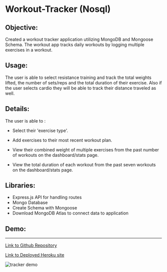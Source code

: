 # Workout-Tracker (Nosql)


## Objective:

Created a workout tracker application utilizing MongoDB and Mongoose Schema. The workout app tracks daily workouts by logging multiple exercises in a workout. 
## Usage:

The user is able to select resistance training and track the total weights lifted, the number of sets/reps and the total duration of their exercise. Also if the user selects cardio they will be able to track their distance traveled as well.


## Details:

The user is able to :

* Select their 'exercise type'.

* Add exercises to their most recent workout plan.

* View their combined weight of multiple exercises from the past number of workouts on the dashboard/stats page.

* View the total duration of each workout from the past seven workouts on the dashboard/stats page.

## Libraries:

* Express.js API for handling routes
* Mongo Database
* Create Schema with Mongoose
* Download MongoDB Atlas to connect data to application




## Demo:


---

[Link to Github Repository](https://github.com/Maripia12/Workout-Tracker)

[Link to Deployed Heroku site](https://salty-caverns-18478.herokuapp.com/)


![tracker demo](images/fitnesstracker1.gif)